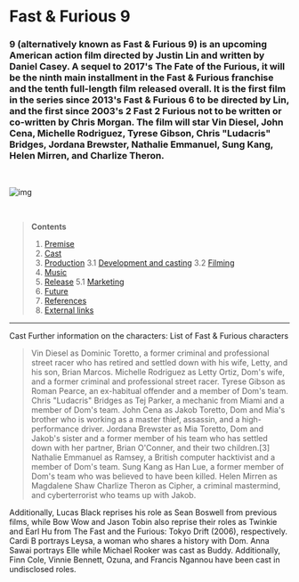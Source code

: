 # Fast & Furious 9

### 9 (alternatively known as Fast & Furious 9) is an upcoming American action film directed by Justin Lin and written by Daniel Casey. A sequel to 2017's The Fate of the Furious, it will be the ninth main installment in the Fast & Furious franchise and the tenth full-length film released overall. It is the first film in the series since 2013's Fast & Furious 6 to be directed by Lin, and the first since 2003's 2 Fast 2 Furious not to be written or co-written by Chris Morgan. The film will star Vin Diesel, John Cena, Michelle Rodriguez, Tyrese Gibson, Chris "Ludacris" Bridges, Jordana Brewster, Nathalie Emmanuel, Sung Kang, Helen Mirren, and Charlize Theron. 

<br>

![img](https://upload.wikimedia.org/wikipedia/en/f/f8/F9_poster.jpg)

<br>

> **Contents** 
>
>  1. [Premise](https://en.wikipedia.org/wiki/F9_(film)#Premise)
>    2. [Cast](https://en.wikipedia.org/wiki/F9_(film)#Cast)
>   3. [Production](https://en.wikipedia.org/wiki/F9_(film)#Production)
>        3.1 [Development and casting](https://en.wikipedia.org/wiki/F9_(film)#Development_and_casting)
>       3.2 [Filming](https://en.wikipedia.org/wiki/F9_(film)#Filming)
>   4. [Music](https://en.wikipedia.org/wiki/F9_(film)#Music)
>   5. [Release](https://en.wikipedia.org/wiki/F9_(film)#Release)
>       5.1 [Marketing](https://en.wikipedia.org/wiki/F9_(film)#Marketing)
>   6. [Future](https://en.wikipedia.org/wiki/F9_(film)#Future)
>   7. [References](https://en.wikipedia.org/wiki/F9_(film)#References)
>  8. [External links](https://en.wikipedia.org/wiki/F9_(film)#External_links)

***

Cast
Further information on the characters: List of Fast & Furious characters

>    Vin Diesel as Dominic Toretto, a former criminal and professional street racer who has retired and settled down with his wife, Letty, and his son, Brian Marcos.
>    Michelle Rodriguez as Letty Ortiz, Dom's wife, and a former criminal and professional street racer.
>    Tyrese Gibson as Roman Pearce, an ex-habitual offender and a member of Dom's team.
>    Chris "Ludacris" Bridges as Tej Parker, a mechanic from Miami and a member of Dom's team.
>    John Cena as Jakob Toretto, Dom and Mia's brother who is working as a master thief, assassin, and a high-performance driver.
>    Jordana Brewster as Mia Toretto, Dom and Jakob's sister and a former member of his team who has settled down with her partner, Brian O'Conner, and their two children.[3]
>    Nathalie Emmanuel as Ramsey, a British computer hacktivist and a member of Dom's team.
>    Sung Kang as Han Lue, a former member of Dom's team who was believed to have been killed.
>    Helen Mirren as Magdalene Shaw
>    Charlize Theron as Cipher, a criminal mastermind, and cyberterrorist who teams up with Jakob.

Additionally, Lucas Black reprises his role as Sean Boswell from previous films, while Bow Wow and Jason Tobin also reprise their roles as Twinkie and Earl Hu from The Fast and the Furious: Tokyo Drift (2006), respectively. Cardi B portrays Leysa, a woman who shares a history with Dom. Anna Sawai portrays Elle while Michael Rooker was cast as Buddy. Additionally, Finn Cole, Vinnie Bennett, Ozuna, and Francis Ngannou have been cast in undisclosed roles. 

<style>


img {
    padding-right:50px;
}
h1 {
    textanlign: center;
}
